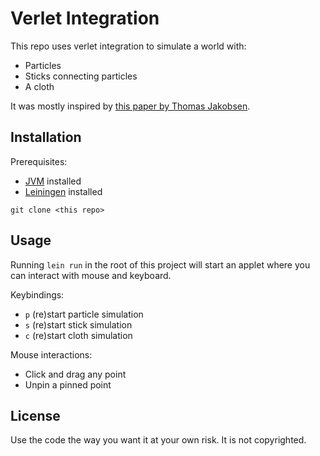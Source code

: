 # Verlet Integration

This repo uses verlet integration to simulate a world with:

- Particles
- Sticks connecting particles
- A cloth

It was mostly inspired by [this paper by Thomas
Jakobsen](http://graphics.cs.cmu.edu/nsp/course/15-869/2006/papers/jakobsen.htm).

## Installation

Prerequisites:

- [JVM](http://www.oracle.com/technetwork/java/javase/downloads/index.html)
  installed
- [Leiningen](https://leiningen.org) installed

`git clone <this repo>`

## Usage

Running `lein run` in the root of this project will start an applet where you
can interact with mouse and keyboard.

Keybindings:

- `p` (re)start particle simulation
- `s` (re)start stick simulation
- `c` (re)start cloth simulation

Mouse interactions:

- Click and drag any point
- Unpin a pinned point

## License

Use the code the way you want it at your own risk. It is not copyrighted.
